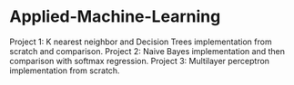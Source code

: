 # Applied-Machine-Learning

Project 1: K nearest neighbor and Decision Trees implementation from scratch and comparison.
Project 2: Naive Bayes implementation and then comparison with softmax regression.
Project 3: Multilayer perceptron implementation from scratch.
